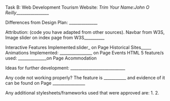 Task B: Web Development Tourism Website: __Trim_
Your Name:John O Reilly_________________


Differences from Design Plan: ______________

Attribution: (code you have adapted from other sources).
Navbar from W3S, Image slider on index page from W3S__________

Interactive Features Implemented:slider_ on Page Historical Sites_____
Animations Implemented: ________________ on Page Events
HTML 5 feature/s used: ______________on Page Acommodation

Ideas for further development: ___________________________

Any code not working properly? The feature is ___________ and evidence of it can be found on Page ________________

Any additional stylesheets/frameworks used that were approved are:
1.
2.
